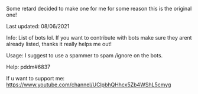 Some retard decided to make one for me for some reason this is the original one!

Last updated: 08/06/2021

Info: 
List of bots lol. 
If you want to contribute with bots make sure they arent already listed, thanks it really helps me out!

Usage: 
I suggest to use a spammer to spam /ignore on the bots.

Help:
pddm#6837

If u want to support me: 
https://www.youtube.com/channel/UClpbhQHhcx5Zb4WShL5cmyg

